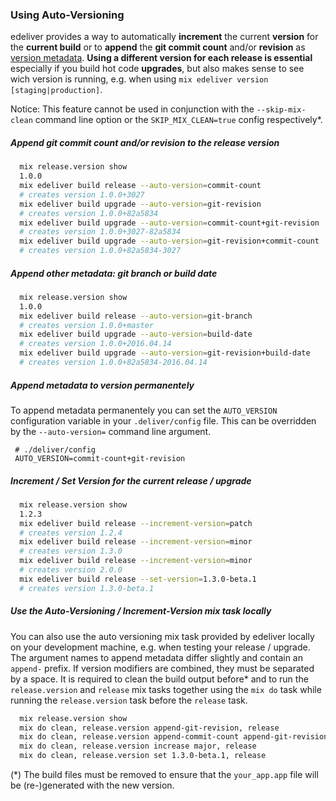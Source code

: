 ### Using Auto-Versioning

edeliver provides a way to automatically __increment__ the current __version__ for the __current build__ or to __append__ the __git commit count__ and/or __revision__ as [version metadata](http://semver.org/#spec-item-10).
__Using a different version for each release is essential__ especially if you build hot code __upgrades__, but also makes sense to see wich version is running, e.g. when using `mix edeliver version [staging|production]`.

Notice: This feature cannot be used in conjunction with the `--skip-mix-clean` command line option or the `SKIP_MIX_CLEAN=true` config respectively*.

##### Append git commit count and/or revision to the release version

```sh
  mix release.version show
  1.0.0
  mix edeliver build release --auto-version=commit-count
  # creates version 1.0.0+3027
  mix edeliver build upgrade --auto-version=git-revision
  # creates version 1.0.0+82a5834
  mix edeliver build upgrade --auto-version=commit-count+git-revision
  # creates version 1.0.0+3027-82a5834
  mix edeliver build upgrade --auto-version=git-revision+commit-count
  # creates version 1.0.0+82a5834-3027
```

##### Append other metadata: git branch or build date

```sh
  mix release.version show
  1.0.0
  mix edeliver build release --auto-version=git-branch
  # creates version 1.0.0+master
  mix edeliver build upgrade --auto-version=build-date
  # creates version 1.0.0+2016.04.14
  mix edeliver build upgrade --auto-version=git-revision+build-date
  # creates version 1.0.0+82a5834-2016.04.14
```

##### Append metadata to version permanentely

To append metadata permanentely you can set the `AUTO_VERSION` configuration variable in your `.deliver/config` file. This can be overridden by the `--auto-version=` command line argument.

```
 # ./deliver/config
 AUTO_VERSION=commit-count+git-revision
```


##### Increment / Set Version for the current release / upgrade

```sh
  mix release.version show
  1.2.3
  mix edeliver build release --increment-version=patch
  # creates version 1.2.4
  mix edeliver build release --increment-version=minor
  # creates version 1.3.0
  mix edeliver build release --increment-version=minor
  # creates version 2.0.0
  mix edeliver build release --set-version=1.3.0-beta.1
  # creates version 1.3.0-beta.1

```


##### Use the Auto-Versioning / Increment-Version mix task locally

You can also use the auto versioning mix task provided by edeliver locally on your development machine, e.g. when testing your release / upgrade. The argument names to append metadata differ slightly and contain an `append-` prefix. If version modifiers are combined, they must be separated by a space.
It is required to clean the build output before* and to run the `release.version` and `release` mix tasks together using the `mix do` task while running the `release.version` task before the `release` task.

```sh
  mix release.version show
  mix do clean, release.version append-git-revision, release
  mix do clean, release.version append-commit-count append-git-revision, release
  mix do clean, release.version increase major, release
  mix do clean, release.version set 1.3.0-beta.1, release
```

(*) The build files must be removed to ensure that the `your_app.app` file will be (re-)generated with the new version.